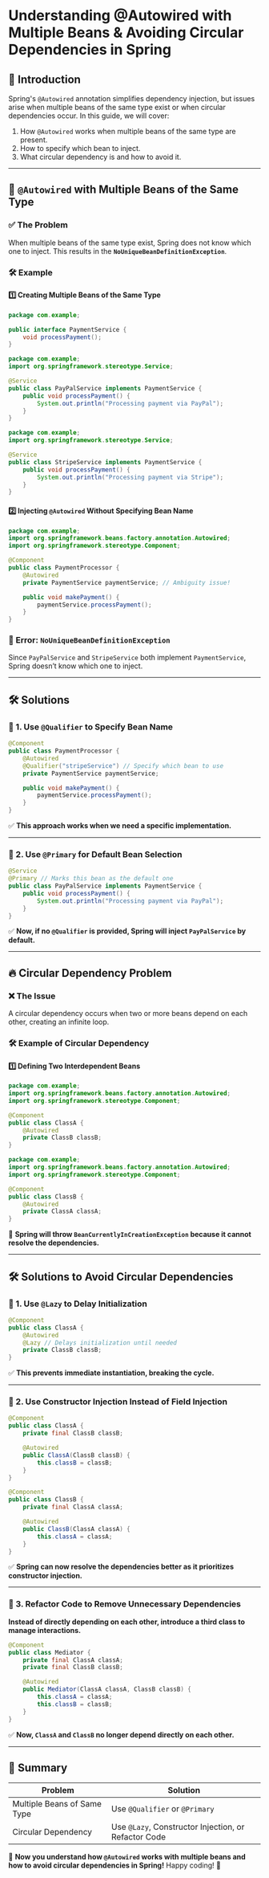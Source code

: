 # Understanding @Autowired with Multiple Beans & Avoiding Circular Dependencies in Spring

## 🌱 Introduction
Spring's `@Autowired` annotation simplifies dependency injection, but issues arise when multiple beans of the same type exist or when circular dependencies occur. In this guide, we will cover:

1. How `@Autowired` works when multiple beans of the same type are present.
2. How to specify which bean to inject.
3. What circular dependency is and how to avoid it.

---

## 🔹 `@Autowired` with Multiple Beans of the Same Type
### ✅ The Problem
When multiple beans of the same type exist, Spring does not know which one to inject. This results in the **`NoUniqueBeanDefinitionException`**.

### 🛠 Example
#### 1️⃣ Creating Multiple Beans of the Same Type
```java
package com.example;

public interface PaymentService {
    void processPayment();
}
```

```java
package com.example;
import org.springframework.stereotype.Service;

@Service
public class PayPalService implements PaymentService {
    public void processPayment() {
        System.out.println("Processing payment via PayPal");
    }
}
```

```java
package com.example;
import org.springframework.stereotype.Service;

@Service
public class StripeService implements PaymentService {
    public void processPayment() {
        System.out.println("Processing payment via Stripe");
    }
}
```

#### 2️⃣ Injecting `@Autowired` Without Specifying Bean Name
```java
package com.example;
import org.springframework.beans.factory.annotation.Autowired;
import org.springframework.stereotype.Component;

@Component
public class PaymentProcessor {
    @Autowired
    private PaymentService paymentService; // Ambiguity issue!

    public void makePayment() {
        paymentService.processPayment();
    }
}
```

### 🚨 Error: `NoUniqueBeanDefinitionException`
Since `PayPalService` and `StripeService` both implement `PaymentService`, Spring doesn’t know which one to inject.

---

## 🛠 Solutions
### 🔹 1. Use `@Qualifier` to Specify Bean Name
```java
@Component
public class PaymentProcessor {
    @Autowired
    @Qualifier("stripeService") // Specify which bean to use
    private PaymentService paymentService;

    public void makePayment() {
        paymentService.processPayment();
    }
}
```
✅ **This approach works when we need a specific implementation.**

---

### 🔹 2. Use `@Primary` for Default Bean Selection
```java
@Service
@Primary // Marks this bean as the default one
public class PayPalService implements PaymentService {
    public void processPayment() {
        System.out.println("Processing payment via PayPal");
    }
}
```
✅ **Now, if no `@Qualifier` is provided, Spring will inject `PayPalService` by default.**

---

## 🔥 Circular Dependency Problem
### ❌ The Issue
A circular dependency occurs when two or more beans depend on each other, creating an infinite loop.

### 🛠 Example of Circular Dependency
#### 1️⃣ Defining Two Interdependent Beans
```java
package com.example;
import org.springframework.beans.factory.annotation.Autowired;
import org.springframework.stereotype.Component;

@Component
public class ClassA {
    @Autowired
    private ClassB classB;
}
```

```java
package com.example;
import org.springframework.beans.factory.annotation.Autowired;
import org.springframework.stereotype.Component;

@Component
public class ClassB {
    @Autowired
    private ClassA classA;
}
```

🚨 **Spring will throw `BeanCurrentlyInCreationException` because it cannot resolve the dependencies.**

---

## 🛠 Solutions to Avoid Circular Dependencies
### 🔹 1. Use `@Lazy` to Delay Initialization
```java
@Component
public class ClassA {
    @Autowired
    @Lazy // Delays initialization until needed
    private ClassB classB;
}
```
✅ **This prevents immediate instantiation, breaking the cycle.**

---

### 🔹 2. Use Constructor Injection Instead of Field Injection
```java
@Component
public class ClassA {
    private final ClassB classB;

    @Autowired
    public ClassA(ClassB classB) {
        this.classB = classB;
    }
}
```

```java
@Component
public class ClassB {
    private final ClassA classA;

    @Autowired
    public ClassB(ClassA classA) {
        this.classA = classA;
    }
}
```
✅ **Spring can now resolve the dependencies better as it prioritizes constructor injection.**

---

### 🔹 3. Refactor Code to Remove Unnecessary Dependencies
**Instead of directly depending on each other, introduce a third class to manage interactions.**

```java
@Component
public class Mediator {
    private final ClassA classA;
    private final ClassB classB;

    @Autowired
    public Mediator(ClassA classA, ClassB classB) {
        this.classA = classA;
        this.classB = classB;
    }
}
```
✅ **Now, `ClassA` and `ClassB` no longer depend directly on each other.**

---

## 📌 Summary
| Problem | Solution |
|---------|----------|
| Multiple Beans of Same Type | Use `@Qualifier` or `@Primary` |
| Circular Dependency | Use `@Lazy`, Constructor Injection, or Refactor Code |

🚀 **Now you understand how `@Autowired` works with multiple beans and how to avoid circular dependencies in Spring!** Happy coding! 🎯

